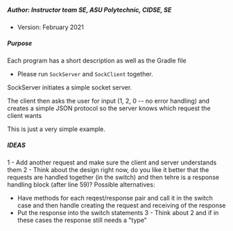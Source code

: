 ##### Author: Instructor team SE, ASU Polytechnic, CIDSE, SE
* Version: February 2021


##### Purpose
Each program has a short description as well as the Gradle file
* Please run `SockServer` and `SockClient` together.

SockServer initiates a simple socket server. 

The client then asks the user for input (1, 2, 0 -- no error handling) and creates a simple JSON protocol so the server knows which request the client wants

This is just a very simple example. 


##### IDEAS

1 - Add another request and make sure the client and server understands them
2 - Think about the design right now, do you like it better that the requests are handled together (in the switch) and then tehre is a response handling block (after line 59)? 
Possible alternatives:
- Have methods for each reqest/response pair and call it in the switch case and then handle creating the request and receiving of the response
- Put the response into the switch statements
3 - Think about 2 and if in these cases the response still needs a "type"

